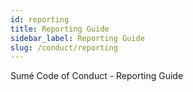 ```yaml
---
id: reporting
title: Reporting Guide
sidebar_label: Reporting Guide
slug: /conduct/reporting
---
```


Sumé Code of Conduct - Reporting Guide
